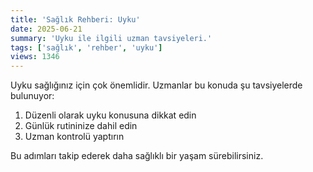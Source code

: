 ```yaml
---
title: 'Sağlık Rehberi: Uyku'
date: 2025-06-21
summary: 'Uyku ile ilgili uzman tavsiyeleri.'
tags: ['sağlık', 'rehber', 'uyku']
views: 1346
---
```


Uyku sağlığınız için çok önemlidir. Uzmanlar bu konuda şu tavsiyelerde bulunuyor:

1. Düzenli olarak uyku konusuna dikkat edin
2. Günlük rutininize dahil edin
3. Uzman kontrolü yaptırın

Bu adımları takip ederek daha sağlıklı bir yaşam sürebilirsiniz.